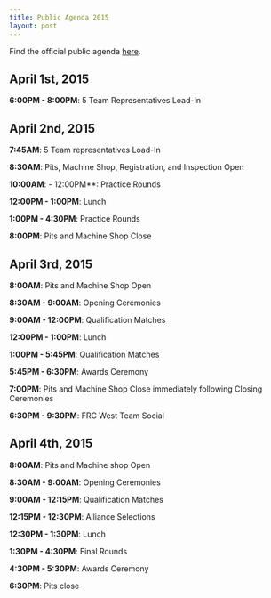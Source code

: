 ```yaml
---
title: Public Agenda 2015
layout: post
---
```


Find the official public agenda [here](http://www.usfirst.org/uploadedFiles/Robotics_Programs/FRC/Events/2015/2015_ABCA_Agenda.pdf).

## April 1st, 2015
**6:00PM - 8:00PM**: 5 Team Representatives Load-In

## April 2nd, 2015
**7:45AM**: 5 Team representatives Load-In

**8:30AM**: Pits, Machine Shop, Registration, and Inspection Open

**10:00AM**: - 12:00PM**: Practice Rounds

**12:00PM - 1:00PM**: Lunch

**1:00PM - 4:30PM**: Practice Rounds

**8:00PM**: Pits and Machine Shop Close

## April 3rd, 2015
**8:00AM**: Pits and Machine Shop Open

**8:30AM - 9:00AM**: Opening Ceremonies

**9:00AM - 12:00PM**: Qualification Matches

**12:00PM - 1:00PM**: Lunch

**1:00PM - 5:45PM**: Qualification Matches

**5:45PM - 6:30PM**: Awards Ceremony

**7:00PM**: Pits and Machine Shop Close immediately following Closing Ceremonies

**6:30PM - 9:30PM**: FRC West Team Social

## April 4th, 2015
**8:00AM**: Pits and Machine shop Open

**8:30AM - 9:00AM**: Opening Ceremonies

**9:00AM - 12:15PM**: Qualification Matches

**12:15PM - 12:30PM**: Alliance Selections

**12:30PM - 1:30PM**: Lunch

**1:30PM - 4:30PM**: Final Rounds

**4:30PM - 5:30PM**: Awards Ceremony

**6:30PM**: Pits close

